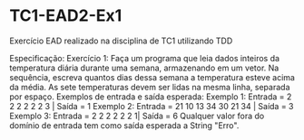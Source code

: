 # TC1-EAD2-Ex1
Exercício EAD realizado na disciplina de TC1 utilizando TDD

Especificação: Exercício 1: Faça um programa que leia dados inteiros da temperatura diária durante uma semana, armazenando em um vetor. Na sequência, escreva quantos dias dessa semana a temperatura esteve acima da média. As sete temperaturas devem ser lidas na mesma linha, separada por espaço. Exemplos de entrada e saída esperada: Exemplo 1: Entrada = 2 2 2 2 2 2 3 | Saída = 1 Exemplo 2: Entrada = 21 10 13 34 30 21 34 | Saída = 3 Exemplo 3: Entrada = 2 2 2 2 2 2 1| Saída = 6 Qualquer valor fora do domínio de entrada tem como saída esperada a String "Erro".
